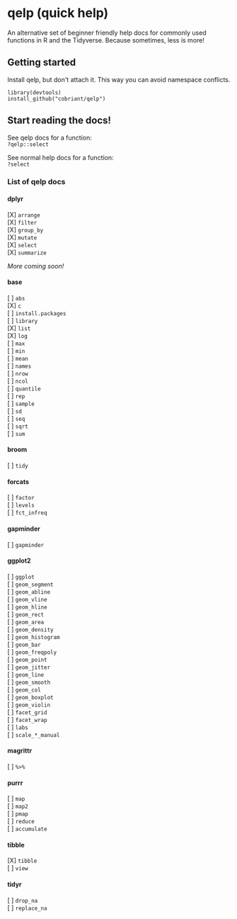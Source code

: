 # qelp (quick help)

An alternative set of beginner friendly help docs for commonly used functions in R and the Tidyverse. Because sometimes, less is more!

## Getting started

Install qelp, but don't attach it. This way you can avoid namespace conflicts.

`library(devtools)`  
`install_github("cobriant/qelp")`

## Start reading the docs!

See qelp docs for a function:  
`?qelp::select`

See normal help docs for a function:  
`?select`

### List of qelp docs

#### dplyr

[X] `arrange`  
[X] `filter`  
[X] `group_by`  
[X] `mutate`  
[X] `select`  
[X] `summarize`  

*More coming soon!*

#### base

[ ] `abs`  
[X] `c`  
[ ] `install.packages`  
[ ] `library`  
[X] `list`  
[X] `log`  
[ ] `max`  
[ ] `min`  
[ ] `mean`  
[ ] `names`  
[ ] `nrow`  
[ ] `ncol`  
[ ] `quantile`  
[ ] `rep`  
[ ] `sample`  
[ ] `sd`  
[ ] `seq`  
[ ] `sqrt`  
[ ] `sum`  

#### broom

[ ] `tidy`  

#### forcats

[ ] `factor`  
[ ] `levels`  
[ ] `fct_infreq`  

#### gapminder

[ ] `gapminder`  

#### ggplot2

[ ] `ggplot`  
[ ] `geom_segment`  
[ ] `geom_abline`  
[ ] `geom_vline`  
[ ] `geom_hline`  
[ ] `geom_rect`  
[ ] `geom_area`  
[ ] `geom_density`  
[ ] `geom_histogram`  
[ ] `geom_bar`  
[ ] `geom_freqpoly`  
[ ] `geom_point`  
[ ] `geom_jitter`  
[ ] `geom_line`  
[ ] `geom_smooth`  
[ ] `geom_col`  
[ ] `geom_boxplot`  
[ ] `geom_violin`  
[ ] `facet_grid`  
[ ] `facet_wrap`  
[ ] `labs`  
[ ] `scale_*_manual`  

#### magrittr

[ ] `%>%`  

#### purrr

[ ] `map`  
[ ] `map2`  
[ ] `pmap`  
[ ] `reduce`  
[ ] `accumulate`  

#### tibble

[X] `tibble`  
[ ] `view`  

#### tidyr

[ ] `drop_na`  
[ ] `replace_na`  
